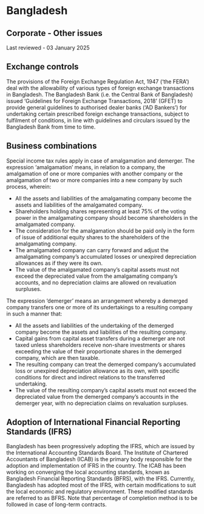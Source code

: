 # Bangladesh
## Corporate - Other issues
Last reviewed - 03 January 2025
## Exchange controls
The provisions of the Foreign Exchange Regulation Act, 1947 (‘the FERA’) deal with the allowability of various types of foreign exchange transactions in Bangladesh. The Bangladesh Bank (i.e. the Central Bank of Bangladesh) issued ‘Guidelines for Foreign Exchange Transactions, 2018’ (GFET) to provide general guidelines to authorised dealer banks (‘AD Bankers’) for undertaking certain prescribed foreign exchange transactions, subject to fulfilment of conditions, in line with guidelines and circulars issued by the Bangladesh Bank from time to time.
## Business combinations
Special income tax rules apply in case of amalgamation and demerger.
The expression ‘amalgamation’ means, in relation to a company, the amalgamation of one or more companies with another company or the amalgamation of two or more companies into a new company by such process, wherein:
  * All the assets and liabilities of the amalgamating company become the assets and liabilities of the amalgamated company.
  * Shareholders holding shares representing at least 75% of the voting power in the amalgamating company should become shareholders in the amalgamated company.
  * The consideration for the amalgamation should be paid only in the form of issue of additional equity shares to the shareholders of the amalgamating company.
  * The amalgamated company can carry forward and adjust the amalgamating company’s accumulated losses or unexpired depreciation allowances as if they were its own.
  * The value of the amalgamated company’s capital assets must not exceed the depreciated value from the amalgamating company’s accounts, and no depreciation claims are allowed on revaluation surpluses.


The expression ‘demerger’ means an arrangement whereby a demerged company transfers one or more of its undertakings to a resulting company in such a manner that:
  * All the assets and liabilities of the undertaking of the demerged company become the assets and liabilities of the resulting company.
  * Capital gains from capital asset transfers during a demerger are not taxed unless shareholders receive non-share investments or shares exceeding the value of their proportionate shares in the demerged company, which are then taxable.
  * The resulting company can treat the demerged company’s accumulated loss or unexpired depreciation allowance as its own, with specific conditions for direct and indirect relations to the transferred undertaking.
  * The value of the resulting company’s capital assets must not exceed the depreciated value from the demerged company’s accounts in the demerger year, with no depreciation claims on revaluation surpluses.


## Adoption of International Financial Reporting Standards (IFRS)
Bangladesh has been progressively adopting the IFRS, which are issued by the International Accounting Standards Board. The Institute of Chartered Accountants of Bangladesh (ICAB) is the primary body responsible for the adoption and implementation of IFRS in the country. The ICAB has been working on converging the local accounting standards, known as Bangladesh Financial Reporting Standards (BFRS), with the IFRS.
Currently, Bangladesh has adopted most of the IFRS, with certain modifications to suit the local economic and regulatory environment. These modified standards are referred to as BFRS.
Note that percentage of completion method is to be followed in case of long-term contracts.
